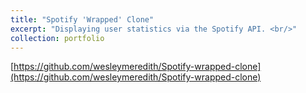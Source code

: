 ```yaml
---
title: "Spotify 'Wrapped' Clone"
excerpt: "Displaying user statistics via the Spotify API. <br/>"
collection: portfolio
---
```


[https://github.com/wesleymeredith/Spotify-wrapped-clone](https://github.com/wesleymeredith/Spotify-wrapped-clone)
